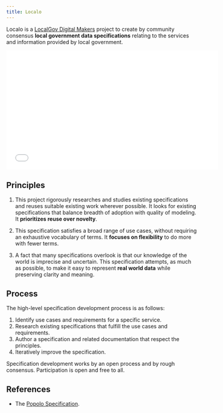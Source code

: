 ```yaml
---
title: Localo
---
```

Localo is a [LocalGov Digital Makers](http://localgovdigital.info/localgov-digital-makers) project to create by community consensus **local government data specifications** relating to the services and information provided by local government.

<iframe width="560" height="315" src="//www.youtube-nocookie.com/embed/02__3UTqXmU?rel=0" frameborder="0" allowfullscreen></iframe>

## Principles

1. This project rigorously researches and studies existing specifications and reuses suitable existing work wherever possible. It looks for existing specifications that balance breadth of adoption with quality of modeling. It **prioritizes reuse over novelty**.

1. This specification satisfies a broad range of use cases, without requiring an exhaustive vocabulary of terms. It **focuses on flexibility** to do more with fewer terms.

1. A fact that many specifications overlook is that our knowledge of the world is imprecise and uncertain. This specification attempts, as much as possible, to make it easy to represent **real world data** while preserving clarity and meaning.

## Process

The high-level specification development process is as follows:

1. Identify use cases and requirements for a specific service.
2. Research existing specifications that fulfill the use cases and requirements.
3. Author a specification and related documentation that respect the principles.
4. Iteratively improve the specification.

Specification development works by an open process and by rough consensus. Participation is open and free to all.



## References

* The [Popolo Specification](http://popoloproject.com/).
